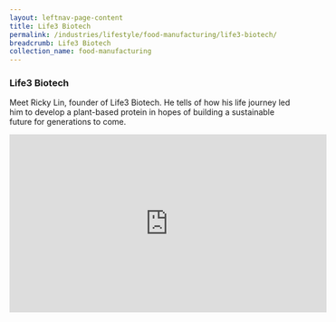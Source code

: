 ```yaml
---
layout: leftnav-page-content
title: Life3 Biotech
permalink: /industries/lifestyle/food-manufacturing/life3-biotech/
breadcrumb: Life3 Biotech
collection_name: food-manufacturing
---
```


### **Life3 Biotech**

Meet Ricky Lin, founder of Life3 Biotech. He tells of how his life journey led him to develop a plant-based protein in hopes of building a sustainable future for generations to come.

<div class="bp-youtube">
      <iframe width="560" height="315" src="https://www.youtube.com/embed/C6pH4eqO5eY" frameborder="0" allow="autoplay; encrypted-media" allowfullscreen></iframe>
</div>
